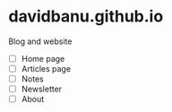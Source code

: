 # davidbanu.github.io

Blog and website 

- [ ] Home page
- [ ] Articles page
- [ ] Notes
- [ ] Newsletter
- [ ] About